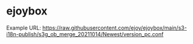 # ejoybox
Example URL:  https://raw.githubusercontent.com/ejoy/ejoybox/main/s3-i18n-publish/s3g_ob_merge_20211014/Newest/version_pc.conf
